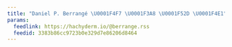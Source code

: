 ```yaml
---
title: "Daniel P. Berrangé \U0001F4F7 \U0001F3A8 \U0001F52D \U0001F4E1"
params:
  feedlink: https://hachyderm.io/@berrange.rss
  feedid: 3383b86cc9723b0e329d7e86206d8464
---
```

